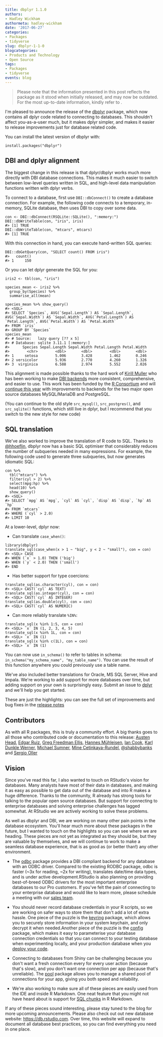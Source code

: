 ```yaml
---
title: dbplyr 1.1.0
authors: 
- Hadley Wickham
authormeta: hadley-wickham
date: '2017-06-27'
categories:
- Packages
- tidyverse
slug: dbplyr-1-1-0
blogcategories:
- Products and Technology
- Open Source
tags:
- Packages
- tidyverse
events: blog
---
```


<blockquote>
<p class="body-md-regular body-sm-regular">
Please note that the information presented in this post reflects the package as it stood when initially released, and may now be outdated. For the most up-to-date information, kindly refer to <https://dbplyr.tidyverse.org/>.
</p>
</blockquote>

I'm pleased to announce the release of the [dbplyr](http://github.com/hadley/dbplyr/) package, which now contains all dplyr code related to connecting to databases. This shouldn't affect you-as-a-user much, but it makes dplyr simpler, and makes it easier to release improvements just for database related code.

You can install the latest version of dbplyr with:

```{{r}}
install.packages("dbplyr")
```

## DBI and dplyr alignment

The biggest change in this release is that dplyr/dbplyr works much more directly with DBI database connections. This makes it much easier to switch between low-level queries written in SQL, and high-level data manipulation functions written with dplyr verbs.

To connect to a database, first use `DBI::dbConnect()` to create a database connection. For example, the following code connects to a temporary, in-memory, SQLite database, then uses DBI to copy over some data.

```{{r}}
con <- DBI::dbConnect(RSQLite::SQLite(), ":memory:")
DBI::dbWriteTable(con, "iris", iris)
#> [1] TRUE
DBI::dbWriteTable(con, "mtcars", mtcars)
#> [1] TRUE
```

With this connection in hand, you can execute hand-written SQL queries:

```{{r}}
DBI::dbGetQuery(con, "SELECT count() FROM iris")
#>   count()
#> 1     150
```

Or you can let dplyr generate the SQL for you:

```{{r}}
iris2 <- tbl(con, "iris")

species_mean <- iris2 %>%
  group_by(Species) %>%
  summarise_all(mean)

species_mean %>% show_query()
#> <SQL>
#> SELECT `Species`, AVG(`Sepal.Length`) AS `Sepal.Length`, AVG(`Sepal.Width`) AS `Sepal.Width`, AVG(`Petal.Length`) AS `Petal.Length`, AVG(`Petal.Width`) AS `Petal.Width`
#> FROM `iris`
#> GROUP BY `Species`
species_mean
#> # Source:   lazy query [?? x 5]
#> # Database: sqlite 3.11.1 [:memory:]
#>      Species Sepal.Length Sepal.Width Petal.Length Petal.Width
#>        <chr>        <dbl>       <dbl>        <dbl>       <dbl>
#> 1     setosa        5.006       3.428        1.462       0.246
#> 2 versicolor        5.936       2.770        4.260       1.326
#> 3  virginica        6.588       2.974        5.552       2.026
```

This alignment is made possible thanks to the hard work of [Kirill Muller](https://github.com/krlmlr) who has been working to make [DBI backends](https://www.r-consortium.org/blog/2017/05/15/improving-dbi-a-retrospect) more consistent, comprehensive, and easier to use. This work has been funded by the [R Consortium](https://www.r-consortium.org) and will [continue this year](https://www.r-consortium.org/blog/2017/04/03/q1-2017-isc-grants) with improvements to backends for the two major open source databases MySQL/MariaDB and PostgreSQL.

(You can continue to the old style `src_mysql()`, `src_postgres()`, and `src_sqlite()` functions, which still live in dplyr, but I recommend that you switch to the new style for new code)

## SQL translation

We've also worked to improve the translation of R code to SQL. Thanks to [@hhoeflin](https://github.com/hhoeflin), dbplyr now has a basic SQL optimiser that considerably reduces the number of subqueries needed in many expressions. For example, the following code used to generate three subqueries, but now generates idiomatic SQL:

```{{r}}
con %>%
  tbl("mtcars") %>%
  filter(cyl > 2) %>%
  select(mpg:hp) %>%
  head(10) %>%
  show_query()
#> <SQL>
#> SELECT `mpg` AS `mpg`, `cyl` AS `cyl`, `disp` AS `disp`, `hp` AS `hp`
#> FROM `mtcars`
#> WHERE (`cyl` > 2.0)
#> LIMIT 10
```

At a lower-level, dplyr now:

  * Can translate `case_when()`:

```{{r}}
library(dbplyr)
translate_sql(case_when(x > 1 ~ "big", y < 2 ~ "small"), con = con)
#> <SQL> CASE
#> WHEN (`x` > 1.0) THEN ('big')
#> WHEN (`y` < 2.0) THEN ('small')
#> END
```

  * Has better support for type coercions:

```{{r}}
translate_sql(as.character(cyl), con = con)
#> <SQL> CAST(`cyl` AS TEXT)
translate_sql(as.integer(cyl), con = con)
#> <SQL> CAST(`cyl` AS INTEGER)
translate_sql(as.double(cyl), con = con)
#> <SQL> CAST(`cyl` AS NUMERIC)
```

  * Can more reliably translate `%IN%`:

```{{r}}
translate_sql(x %in% 1:5, con = con)
#> <SQL> `x` IN (1, 2, 3, 4, 5)
translate_sql(x %in% 1L, con = con)
#> <SQL> `x` IN (1)
translate_sql(x %in% c(1L), con = con)
#> <SQL> `x` IN (1)
```

You can now use `in_schema()` to refer to tables in schema: `in_schema("my_schema_name", "my_table_name")`. You can use the result of this function anywhere you could previously use a table name.

We've also included better translations for Oracle, MS SQL Server, Hive and Impala. We're working to add support for more databases over time, but adding support on your own is surprisingly easy. Submit an issue to [dplyr](https://github.com/tidyverse/dplyr/issues) and we'll help you get started.

These are just the highlights: you can see the full set of improvements and bug fixes in the [release notes](https://github.com/tidyverse/dbplyr/releases/tag/v1.0.0)

## Contributors

As with all R packages, this is truly a community effort. A big thanks goes to all those who contributed code or documentation to this release: [Austen Head](https://github.com/austenhead), [Edgar Ruiz](https://github.com/edgararuiz), [Greg Freedman Ellis](https://github.com/gergness), [Hannes Mühleisen](https://github.com/hannesmuehleisen), [Ian Cook](https://github.com/ianmcook), [Karl Dunkle Werner](https://github.com/karldw), [Michael Sumner](https://github.com/mdsumner), [Mine Cetinkaya-Rundel](https://github.com/mine-cetinkaya-rundel), [@shabbybanks](https://github.com/shabbybanks) and [Sergio Oller](https://github.com/zeehio)

## Vision

Since you've read this far, I also wanted to touch on RStudio's vision for databases. Many analysts have most of their data in databases, and making it as easy as possible to get data out of the database and into R makes a huge difference. Thanks to the community, R already has strong tools for talking to the popular open source databases. But support for connecting to enterprise databases and solving enterprise challenges has lagged somewhat. At RStudio we are actively working to solve these problems.

As well as dbplyr and DBI, we are working on many other pain points in the database ecosystem. You'll hear much more about these packages in the future, but I wanted to touch on the highlights so you can see where we are heading. These pieces are not yet as integrated as they should be, but they are valuable by themselves, and we will continue to work to make a seamless database experience, that is as good as (or better than!) any other environment.

  * The [odbc](https://github.com/rstats-db/odbc) package provides a DBI compliant backend for any database with an ODBC driver. Compared to the existing RODBC package, odbc is faster (~3x for reading, ~2x for writing), translates date/time data types, and is under active development.RStudio is also planning on providing best-of-breed ODBC drivers for the most important enterprise databases to our Pro customers. If you've felt the pain of connecting to your enterprise database and would like to learn more, please schedule a meeting with our [sales team](https://rstudio.youcanbook.me/).

  * You should never record database credentials in your R scripts, so we are working on safer ways to store them that don't add a lot of extra hassle. One piece of the puzzle is the [keyring](https://github.com/gaborcsardi/keyring) package, which allows you to securely store information in your system keychain, and only decrypt it when needed.Another piece of the puzzle is the [config](https://github.com/rstudio/config) package, which makes it easy to parameterise your database connection credentials so that you can connect to your testing database when experimenting locally, and your production database when you [deploy your code](https://www.rstudio.com/products/connect/).

  * Connecting to databases from Shiny can be challenging because you don't want a fresh connection every for every user action (because that's slow), and you don't want one connection per app (because that's unreliable). The [pool](https://github.com/rstudio/pool) package allows you to manage a shared pool of connections for your app, giving you both speed and reliability.

  * We're also working to make sure all of these pieces are easily used from the IDE and inside R Markdown. One neat feature that you might not have heard about is support for [SQL chunks](https://rmarkdown.rstudio.com/authoring_knitr_engines.html#sql) in R Markdown.

If any of these pieces sound interesting, please stay tuned to the blog for more upcoming announcements. Please also check out out new database website: <https://db.rstudio.com>. Over time, this website will expand to document all database best practices, so you can find everything you need in one place.

